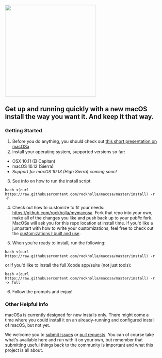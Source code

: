 <a href="https://rockholla.github.io/macosa/"><img src="https://s3-us-west-2.amazonaws.com/org.rockholla.macosa/macosa.png" width=300 /></a>

## Get up and running quickly with a new macOS install the way you want it.  And keep it that way.

### Getting Started

1. Before you do anything, you should check out [this short presentation on macOSa](https://rockholla.github.io/macosa/)
2. Install your operating system, supported versions so far:
  * OSX 10.11 (El Capitan)
  * macOS 10.12 (Sierra)
  * _Support for macOS 10.13 (High Sierra) coming soon!_
3. See info on how to run the install script:
```
bash <(curl https://raw.githubusercontent.com/rockholla/macosa/master/install) -r -h
```
4. Check out how to customize to fit your needs: https://github.com/rockholla/mymacosa. Fork that repo into your own, make all of the changes you like and push back up to your _public_ fork. MacOSa will ask you for this repo location at install time. If you'd like a jumpstart with how to write your customizations, feel free to check out the [customizations I built and use](https://github.com/rockholla/mymacosa-personal).

5. When you're ready to install, run the following:
```
bash <(curl https://raw.githubusercontent.com/rockholla/macosa/master/install) -r
```
or if you'd like to install the full Xcode app/suite (not just tools):

```
bash <(curl https://raw.githubusercontent.com/rockholla/macosa/master/install) -r -x full
```

6. Follow the prompts and enjoy!

### Other Helpful Info

macOSa is currently designed for new installs only. There might come a time where you could install it on an already-running and configured install of macOS, but not yet.

We welcome you to [submit issues](https://github.com/rockholla/macosa/issues) or [pull requests](https://github.com/rockholla/macosa/pulls). You can of course take what's available here and run with it on your own, but remember that submitting useful things back to the community is important and what this project is all about.

